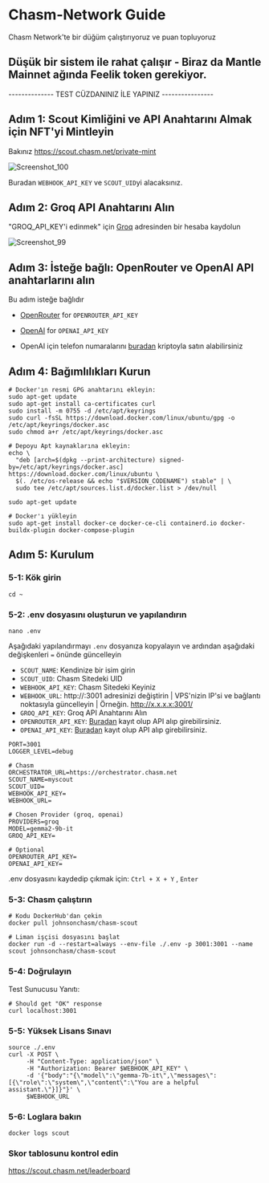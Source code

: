 # Chasm-Network Guide

Chasm Network'te bir düğüm çalıştırıyoruz ve puan topluyoruz

## Düşük bir sistem ile rahat çalışır - Biraz da Mantle Mainnet ağında Feelik token gerekiyor. 

-------------- TEST CÜZDANINIZ İLE YAPINIZ ----------------

## Adım 1: Scout Kimliğini ve API Anahtarını Almak için NFT'yi Mintleyin
Bakınız https://scout.chasm.net/private-mint

![Screenshot_100](https://github.com/user-attachments/assets/76c84ff6-656f-4c61-9420-fb345e0a6040)


Buradan `WEBHOOK_API_KEY` ve `SCOUT_UID`yi alacaksınız.

## Adım 2: Groq API Anahtarını Alın
"GROQ_API_KEY'i edinmek" için [Groq](https://console.groq.com/keys) adresinden bir hesaba kaydolun

![Screenshot_99](https://github.com/user-attachments/assets/d7eb8406-cea3-4cec-a66c-006872aca31d)

## Adım 3: İsteğe bağlı: OpenRouter ve OpenAI API anahtarlarını alın
Bu adım isteğe bağlıdır
- [OpenRouter](https://openrouter.ai/) for `OPENROUTER_API_KEY`

- [OpenAI](https://platform.openai.com/api-keys) for `OPENAI_API_KEY`

- OpenAI için telefon numaralarını [buradan](https://smspva.com/?ref=724518) kriptoyla satın alabilirsiniz
  
## Adım 4: Bağımlılıkları Kurun
```console
# Docker'ın resmi GPG anahtarını ekleyin:
sudo apt-get update
sudo apt-get install ca-certificates curl
sudo install -m 0755 -d /etc/apt/keyrings
sudo curl -fsSL https://download.docker.com/linux/ubuntu/gpg -o /etc/apt/keyrings/docker.asc
sudo chmod a+r /etc/apt/keyrings/docker.asc

# Depoyu Apt kaynaklarına ekleyin:
echo \
  "deb [arch=$(dpkg --print-architecture) signed-by=/etc/apt/keyrings/docker.asc] https://download.docker.com/linux/ubuntu \
  $(. /etc/os-release && echo "$VERSION_CODENAME") stable" | \
  sudo tee /etc/apt/sources.list.d/docker.list > /dev/null

sudo apt-get update

# Docker'ı yükleyin
sudo apt-get install docker-ce docker-ce-cli containerd.io docker-buildx-plugin docker-compose-plugin
```

## Adım 5: Kurulum
### 5-1: Kök girin
```console
cd ~
```

### 5-2: .env dosyasını oluşturun ve yapılandırın
```console
nano .env
```

Aşağıdaki yapılandırmayı `.env` dosyanıza kopyalayın ve ardından aşağıdaki değişkenleri `=` önünde güncelleyin
- `SCOUT_NAME`: Kendinize bir isim girin
- `SCOUT_UID`: Chasm Sitedeki UID
- `WEBHOOK_API_KEY`: Chasm Sitedeki Keyiniz
- `WEBHOOK_URL`: http://<ip>:3001 adresinizi değiştirin | VPS'nizin IP'si ve bağlantı noktasıyla güncelleyin | Örneğin. http://x.x.x.x:3001/
- `GROQ_API_KEY`: Groq API Anahtarını Alın
- `OPENROUTER_API_KEY`: [Buradan](https://openrouter.ai/settings/keys) kayıt olup API alıp girebilirsiniz.
- `OPENAI_API_KEY`: [Buradan](https://platform.openai.com/api-keys) kayıt olup API alıp girebilirsiniz.
```console
PORT=3001
LOGGER_LEVEL=debug

# Chasm
ORCHESTRATOR_URL=https://orchestrator.chasm.net
SCOUT_NAME=myscout
SCOUT_UID=
WEBHOOK_API_KEY=
WEBHOOK_URL=

# Chosen Provider (groq, openai)
PROVIDERS=groq
MODEL=gemma2-9b-it
GROQ_API_KEY=

# Optional
OPENROUTER_API_KEY=
OPENAI_API_KEY=
```
.env dosyasını kaydedip çıkmak için: `Ctrl + X + Y` , `Enter`

### 5-3: Chasm çalıştırın
```console
# Kodu DockerHub'dan çekin
docker pull johnsonchasm/chasm-scout

# Liman işçisi dosyasını başlat
docker run -d --restart=always --env-file ./.env -p 3001:3001 --name scout johnsonchasm/chasm-scout
```

### 5-4: Doğrulayın
Test Sunucusu Yanıtı:
```console
# Should get "OK" response
curl localhost:3001
```

### 5-5: Yüksek Lisans Sınavı
```console
source ./.env
curl -X POST \
     -H "Content-Type: application/json" \
     -H "Authorization: Bearer $WEBHOOK_API_KEY" \
     -d '{"body":"{\"model\":\"gemma-7b-it\",\"messages\":[{\"role\":\"system\",\"content\":\"You are a helpful assistant.\"}]}"}' \
     $WEBHOOK_URL
```

### 5-6: Loglara bakın
```console
docker logs scout
```

### Skor tablosunu kontrol edin
https://scout.chasm.net/leaderboard
